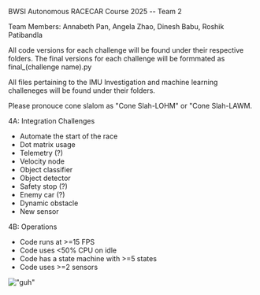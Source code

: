 BWSI Autonomous RACECAR Course 2025 -- Team 2

Team Members: Annabeth Pan, Angela Zhao, Dinesh Babu, Roshik Patibandla


All code versions for each challenge will be found under their respective folders. The final versions for each challenge will be formmated as final_(challenge name).py

All files pertaining to the IMU Investigation and machine learning challeneges will be found under their folders.

Please pronouce cone slalom as "Cone Slah-LOHM" or "Cone Slah-LAWM. 

4A: Integration Challenges
* Automate the start of the race
* Dot matrix usage
* Telemetry (?)
* Velocity node
* Object classifier
* Object detector
* Safety stop (?)
* Enemy car (?)
* Dynamic obstacle
* New sensor

4B: Operations
* Code runs at >=15 FPS
* Code uses <50% CPU on idle
* Code has a state machine with >=5 states
* Code uses >=2 sensors

!["guh"](https://blog.ed.ted.com/wp-content/uploads/2017/12/new_featured_art_monopoly_istock.jpg)
